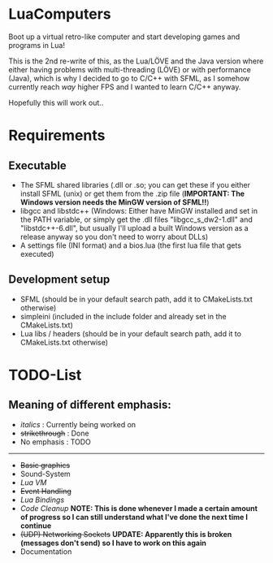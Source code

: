 # LuaComputers
Boot up a virtual retro-like computer and start developing games and programs in Lua!



This is the 2nd re-write of this, as the Lua/LÖVE and the Java version where either having problems with multi-threading (LÖVE) or with performance (Java), which is why I decided to go to C/C++ with SFML, as I somehow currently reach _way_ higher FPS and I wanted to learn C/C++ anyway.



Hopefully this will work out..



# Requirements
## Executable
- The SFML shared libraries (.dll or .so; you can get these if you either install SFML (unix) or get them from the .zip file (**IMPORTANT: The Windows version needs the MinGW version of SFML!!**)
- libgcc and libstdc++ (Windows: Either have MinGW installed and set in the PATH variable, or simply get the .dll files "libgcc_s_dw2-1.dll" and "libstdc++-6.dll", but usually I'll upload a built Windows version as a release anyway so you don't need to worry about DLLs)
- A settings file (INI format) and a bios.lua (the first lua file that gets executed)



## Development setup
- SFML (should be in your default search path, add it to CMakeLists.txt otherwise)
- simpleini (included in the include folder and already set in the CMakeLists.txt)
- Lua libs / headers (should be in your default search path, add it to CMakeLists.txt otherwise)



# TODO-List

## Meaning of different emphasis:
- _italics_ : Currently being worked on
- ~~strikethrough~~ : Done
- No emphasis : TODO

---

- ~~Basic graphics~~
- Sound-System
- _Lua VM_
- ~~Event Handling~~
- _Lua Bindings_
- _Code Cleanup_		**NOTE: This is done whenever I made a certain amount of progress so I can still understand what I've done the next time I continue**
- ~~(UDP) Networking Sockets~~ **UPDATE: Apparently this is broken (messages don't send) so I have to work on this again**
- Documentation

